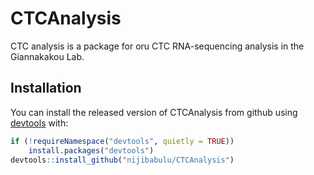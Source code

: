 
# CTCAnalysis

<!-- badges: start -->
<!-- badges: end -->

CTC analysis is a package for oru CTC RNA-sequencing analysis in the Giannakakou Lab.

## Installation

You can install the released version of CTCAnalysis from github using [devtools](https://www.r-project.org/nosvn/pandoc/devtools.html) with:

``` r
if (!requireNamespace("devtools", quietly = TRUE))
    install.packages("devtools")
devtools::install_github("nijibabulu/CTCAnalysis")
```


